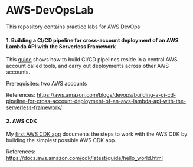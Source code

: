 # AWS-DevOpsLab
This repository contains practice labs for AWS DevOps

#### 1. Building a CI/CD pipeline for cross-account deployment of an AWS Lambda API with the Serverless Framework
This [guide](https://github.com/juliehub/AWS-DevOpsLab/blob/master/cicd-api.md) shows how to build CI/CD pipelines reside in a central AWS account called tools, and carry out deployments across other AWS accounts.

Prerequisites: two AWS accounts

References:
https://aws.amazon.com/blogs/devops/building-a-ci-cd-pipeline-for-cross-account-deployment-of-an-aws-lambda-api-with-the-serverless-framework/

#### 2. AWS CDK
My [first AWS CDK app](https://github.com/juliehub/AWS-DevOpsLab/blob/master/my_first_aws_cdk_app.md) documents the steps to work with the AWS CDK by building the simplest possible AWS CDK app.

References:
https://docs.aws.amazon.com/cdk/latest/guide/hello_world.html
